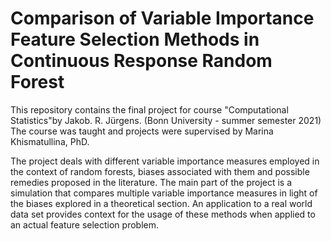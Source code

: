 # Comparison of Variable Importance Feature Selection Methods in Continuous Response Random Forest

This repository contains the final project for course "Computational Statistics"by Jakob. R. Jürgens. (Bonn University - summer semester 2021)
The course was taught and projects were supervised by Marina Khismatullina, PhD.

The project deals with different variable importance measures employed in the context of random forests, biases associated with them and possible remedies proposed in the literature. The main part of the project is a simulation that compares multiple variable importance measures in light of the biases explored in a theoretical section. An application to a real world data set provides context for the usage of these methods when applied to an actual feature selection problem.
